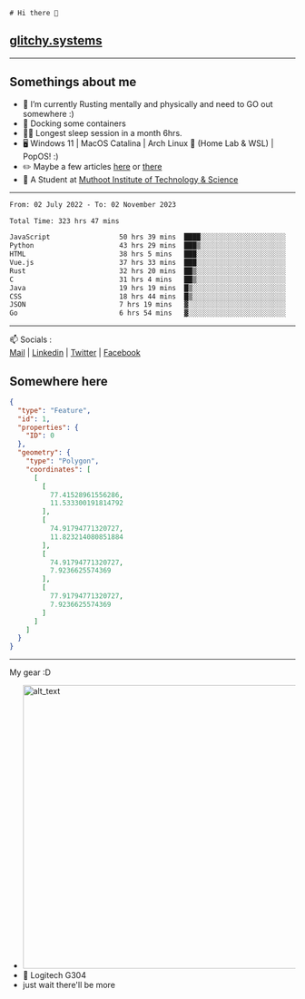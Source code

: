 ```
# Hi there 👋
```
## [glitchy.systems](https://glitchy.systems)
---

## Somethings about me



- 🌱 I’m currently Rusting mentally and physically and need to GO out somewhere :)
- 🐋 Docking some containers
- 😶‍🌫️ Longest sleep session in a month 6hrs.
- 🖥️ Windows 11 | MacOS Catalina | Arch Linux 🦩 (Home Lab & WSL) | PopOS! :)
- ✏️ Maybe a few articles [here](https://medium.com/@advaithnarayanan8) or [there](https://medium.com/@advaithnarayanan8)
- 📑 A Student at [Muthoot Institute of Technology & Science](https://mgmits.ac.in/)



---

<!--START_SECTION:waka-->

```txt
From: 02 July 2022 - To: 02 November 2023

Total Time: 323 hrs 47 mins

JavaScript                 50 hrs 39 mins  ████░░░░░░░░░░░░░░░░░░░░░   15.65 %
Python                     43 hrs 29 mins  ███▒░░░░░░░░░░░░░░░░░░░░░   13.43 %
HTML                       38 hrs 5 mins   ███░░░░░░░░░░░░░░░░░░░░░░   11.76 %
Vue.js                     37 hrs 33 mins  ███░░░░░░░░░░░░░░░░░░░░░░   11.60 %
Rust                       32 hrs 20 mins  ██▒░░░░░░░░░░░░░░░░░░░░░░   09.99 %
C                          31 hrs 4 mins   ██▒░░░░░░░░░░░░░░░░░░░░░░   09.60 %
Java                       19 hrs 19 mins  █▒░░░░░░░░░░░░░░░░░░░░░░░   05.97 %
CSS                        18 hrs 44 mins  █▒░░░░░░░░░░░░░░░░░░░░░░░   05.79 %
JSON                       7 hrs 19 mins   ▓░░░░░░░░░░░░░░░░░░░░░░░░   02.26 %
Go                         6 hrs 54 mins   ▓░░░░░░░░░░░░░░░░░░░░░░░░   02.14 %
```

<!--END_SECTION:waka-->

---

📫 Socials :<br>
[Mail](mailto:advaithnarayanan8@gmail.com) | [Linkedin](https://www.linkedin.com/in/advaith-narayanan-a72152214/) | [Twitter](https://twitter.com/advaithnarayan) | [Facebook](https://screenmessage.com/qinq)

## Somewhere here

```geojson
{
  "type": "Feature",
  "id": 1,
  "properties": {
    "ID": 0
  },
  "geometry": {
    "type": "Polygon",
    "coordinates": [
      [
        [
          77.41528961556286,
          11.533300191814792
        ],
        [
          74.91794771320727,
          11.823214080851884
        ],
        [
          74.91794771320727,
          7.9236625574369
        ],
        [
          77.91794771320727,
          7.9236625574369
        ]
      ]
    ]
  }
}
```


--- 
My gear :D

- [<img alt="alt_text" width="500px" src="https://valid.x86.fr/cache/banner/xv24bv-6.png" />](https://valid.x86.fr/xv24bv)
- 🐁 Logitech G304
- just wait there'll be more


